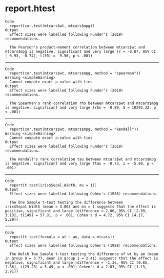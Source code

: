 # report.htest

    Code
      report(cor.test(mtcars$wt, mtcars$mpg))
    Output
      Effect sizes were labelled following Funder's (2019) recommendations.
      
      The Pearson's product-moment correlation between mtcars$wt and mtcars$mpg is negative, significant and very large (r = -0.87, 95% CI [-0.93, -0.74], t(30) = -9.56, p < .001)

---

    Code
      report(cor.test(mtcars$wt, mtcars$mpg, method = "spearman"))
    Warning <simpleWarning>
      Cannot compute exact p-value with ties
    Output
      Effect sizes were labelled following Funder's (2019) recommendations.
      
      The Spearman's rank correlation rho between mtcars$wt and mtcars$mpg is negative, significant and very large (rho = -0.89, S = 10292.32, p < .001)

---

    Code
      report(cor.test(mtcars$wt, mtcars$mpg, method = "kendall"))
    Warning <simpleWarning>
      Cannot compute exact p-value with ties
    Output
      Effect sizes were labelled following Funder's (2019) recommendations.
      
      The Kendall's rank correlation tau between mtcars$wt and mtcars$mpg is negative, significant and very large (tau = -0.73, z = -5.80, p < .001)

---

    Code
      report(t.test(iris$Sepal.Width, mu = 1))
    Output
      Effect sizes were labelled following Cohen's (1988) recommendations.
      
      The One Sample t-test testing the difference between iris$Sepal.Width (mean = 3.06) and mu = 1 suggests that the effect is positive, significant and large (difference = 2.06, 95% CI [2.99, 3.13], t(149) = 57.81, p < .001; Cohen's d = 4.72, 95% CI [4.17, 5.29])

---

    Code
      report(t.test(formula = wt ~ am, data = mtcars))
    Output
      Effect sizes were labelled following Cohen's (1988) recommendations.
      
      The Welch Two Sample t-test testing the difference of wt by am (mean in group 0 = 3.77, mean in group 1 = 2.41) suggests that the effect is negative, significant and large (difference = -1.36, 95% CI [0.85, 1.86], t(29.23) = 5.49, p < .001; Cohen's d = 2.03, 95% CI [1.13, 2.91])

